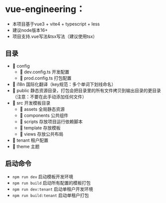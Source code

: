 # vue-engineering：
- 本项目基于vue3 + vite4 + typescript + less
- 建议node版本16+
- 项目支持.vue写法&tsx写法（建议使用tsx）

## 目录
 - 📁 config
   - 📝 dev.config.ts 开发配置
   - 📝 prod.config.ts 打包配置
 - 📁 i18n 国际化翻译（key规范：多个单词下划线命名）
 - 📁 public 静态资源目录，打包会把目录里的所有文件拷贝到输出目录的更目录（注意：不要在此手动添加任何文件）
 - 📁 src 开发模板目录
   - 📁 assets 全局静态资源
   - 📁 components 公共组件
   - 📁 scripts 存放项目运行依赖脚本
   - 📁 template 存放模板
   - 📁 views 存放公共布局
 - 📁 tenant 租户配置
 - 📁 theme 主题

## 启动命令
   - `npm run dev` 启动模板开发环境
   - `npm run build` 启动所有配置的模板打包
   - `npm run dev:tenant` 启动单租户开发环境
   - `npm run build:tenant` 启动单租户打包





